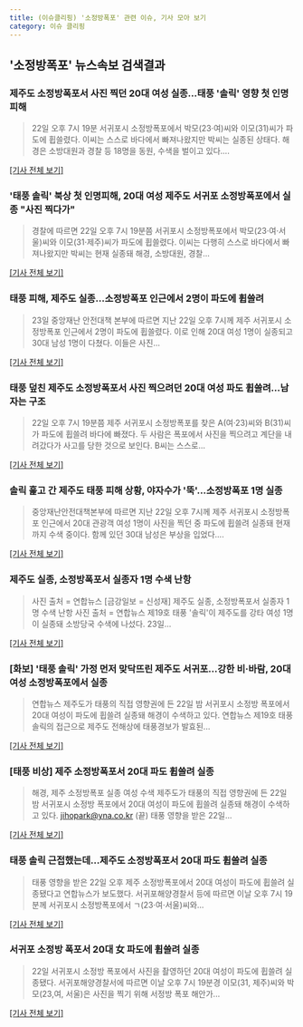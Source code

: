 ```yaml
---
title: (이슈클리핑) '소정방폭포' 관련 이슈, 기사 모아 보기
category: 이슈 클리핑
---
```

## **'소정방폭포'** 뉴스속보 검색결과
### 제주도 소정방폭포서 사진 찍던 20대 여성 실종…태풍 '솔릭' 영향 첫 인명 피해

>22일 오후 7시 19분 서귀포시 소정방폭포에서 박모(23·여)씨와 이모(31)씨가 파도에 휩쓸렸다. 이씨는 스스로 바다에서 빠져나왔지만 박씨는 실종된 상태다. 해경은 소방대원과 경찰 등 18명을 동원, 수색을 벌이고 있다....

[[기사 전체 보기]](http://www.etoday.co.kr/news/section/newsview.php?idxno=1655261)

### '태풍 솔릭' 북상 첫 인명피해, 20대 여성 제주도 서귀포 소정방폭포에서 실종 "사진 찍다가"

>경찰에 따르면 22일 오후 7시 19분쯤 서귀포시 소정방폭포에서 박모(23·여·서울)씨와 이모(31·제주)씨가 파도에 휩쓸렸다. 이씨는 다행히 스스로 바다에서 빠져나왔지만 박씨는 현재 실종돼 해경, 소방대원, 경찰...

[[기사 전체 보기]](http://news.imaeil.com/Society/2018082308575415799)

### 태풍 피해, 제주도 실종…소정방폭포 인근에서 2명이 파도에 휩쓸려

>23일 중앙재난 안전대책 본부에 따르면 지난 22일 오후 7시께 제주 서귀포시 소정방폭포 인근에서 2명이 파도에 휩쓸렸다. 이로 인해 20대 여성 1명이 실종되고 30대 남성 1명이 다쳤다. 이들은 사진...

[[기사 전체 보기]](http://www.hkbs.co.kr/news/articleView.html?idxno=480832)

### 태풍 덮친 제주도 소정방폭포서 사진 찍으려던 20대 여성 파도 휩쓸려…남자는 구조

>22일 오후 7시 19분쯤 제주 서귀포시 소정방폭포를 찾은 A(여·23)씨와 B(31)씨가 파도에 휩쓸려 바다에 빠졌다. 두 사람은 폭포에서 사진을 찍으려고 계단을 내려갔다가 사고를 당한 것으로 보인다. B씨는 스스로...

[[기사 전체 보기]](http://www.ajunews.com/view/20180823081834872)

### 솔릭 훑고 간 제주도 태풍 피해 상황, 야자수가 '뚝'…소정방폭포 1명 실종

>중앙재난안전대책본부에 따르면 지난 22일 오후 7시께 제주 서귀포시 소정방폭포 인근에서 20대 관광객 여성 1명이 사진을 찍던 중 파도에 휩쓸려 실종돼 현재까지 수색 중이다. 함께 있던 30대 남성은 부상을 입었다....

[[기사 전체 보기]](http://news20.busan.com/controller/newsController.jsp?newsId=20180823000027)

### 제주도 실종, 소정방폭포서 실종자 1명 수색 난항

>사진 출처 = 연합뉴스 [금강일보 = 신성재] 제주도 실종, 소정방폭포서 실종자 1명 수색 난항 사진 출처 = 연합뉴스 제19호 태풍 '솔릭'이 제주도를 강타 여성 1명이 실종돼 소방당국 수색에 나섰다. 23일...

[[기사 전체 보기]](http://www.ggilbo.com/news/articleView.html?idxno=538749)

### [화보] '태풍 솔릭' 가정 먼저 맞닥뜨린 제주도 서귀포…강한 비·바람, 20대 여성 소정방폭포에서 실종

>연합뉴스 제주도가 태풍의 직접 영향권에 든 22일 밤 서귀포시 소정방 폭포에서 20대 여성이 파도에 휩쓸려 실종돼 해경이 수색하고 있다. 연합뉴스 제19호 태풍 솔릭의 접근으로 제주도 전해상에 태풍경보가 발효된...

[[기사 전체 보기]](http://news.imaeil.com/Society/2018082309023458076)

### [태풍 비상] 제주 소정방폭포서 20대 파도 휩쓸려 실종

>해경, 제주 소정방폭포 실종 여성 수색 제주도가 태풍의 직접 영향권에 든 22일 밤 서귀포시 소정방 폭포에서 20대 여성이 파도에 휩쓸려 실종돼 해경이 수색하고 있다. jihopark@yna.co.kr (끝) 태풍 영향을 받은 22일...

[[기사 전체 보기]](http://app.yonhapnews.co.kr/YNA/Basic/SNS/r.aspx?c=AKR20180822172200056&did=1195m)

### 태풍 솔릭 근접했는데…제주도 소정방폭포서 20대 파도 휩쓸려 실종

>태풍 영향을 받은 22일 오후 제주 소정방폭포에서 20대 여성이 파도에 휩쓸려 실종됐다고 연합뉴스가 보도했다. 서귀포해양경찰서 등에 따르면 이날 오후 7시 19분께 서귀포시 소정방폭포에서 ㄱ(23·여·서울)씨와...

[[기사 전체 보기]](http://sports.khan.co.kr/news/sk_index.html?art_id=201808222124003&sec_id=560101&pt=nv)

### 서귀포 소정방 폭포서 20대 女 파도에 휩쓸려 실종

>22일 서귀포시 소정방 폭포에서 사진을 촬영하던 20대 여성이 파도에 휩쓸려 실종됐다. 서귀포해양경찰서에 따르면 이날 오후 7시 19분경 이모(31, 제주)씨와 박모(23,여, 서울)은 사진을 찍기 위해 서정방 폭포 해안가...

[[기사 전체 보기]](http://www.jejumaeil.net/news/articleView.html?idxno=183733)


